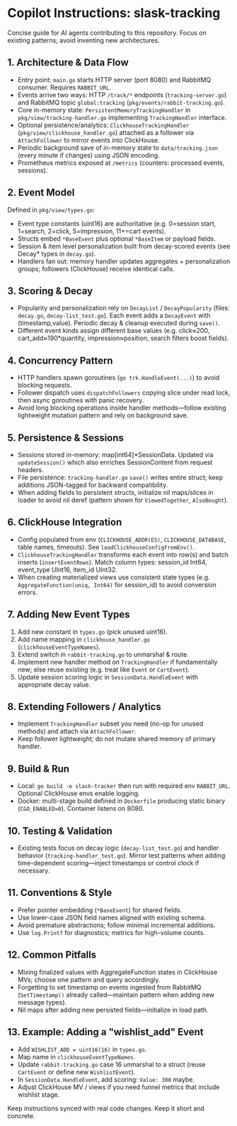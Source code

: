 # Copilot Instructions: slask-tracking

Concise guide for AI agents contributing to this repository. Focus on existing patterns; avoid inventing new architectures.

## 1. Architecture & Data Flow
- Entry point: `main.go` starts HTTP server (port 8080) and RabbitMQ consumer. Requires `RABBIT_URL`.
- Events arrive two ways: HTTP `/track/*` endpoints (`tracking-server.go`) and RabbitMQ topic `global:tracking` (`pkg/events/rabbit-tracking.go`).
- Core in-memory state: `PersistentMemoryTrackingHandler` in `pkg/view/tracking-handler.go` implementing `TrackingHandler` interface.
- Optional persistence/analytics: `ClickhouseTrackingHandler` (`pkg/view/clickhouse_handler.go`) attached as a follower via `AttachFollower` to mirror events into ClickHouse.
- Periodic background save of in-memory state to `data/tracking.json` (every minute if changes) using JSON encoding.
- Prometheus metrics exposed at `/metrics` (counters: processed events, sessions).

## 2. Event Model
Defined in `pkg/view/types.go`:
- Event type constants (uint16) are authoritative (e.g. 0=session start, 1=search, 2=click, 5=impression, 11+=cart events).
- Structs embed `*BaseEvent` plus optional `*BaseItem` or payload fields.
- Session & item level personalization built from decay-scored events (see Decay* types in `decay.go`).
- Handlers fan out: memory handler updates aggregates + personalization groups; followers (ClickHouse) receive identical calls.

## 3. Scoring & Decay
- Popularity and personalization rely on `DecayList` / `DecayPopularity` (files: `decay.go`, `decay-list_test.go`). Each event adds a `DecayEvent` with (timestamp,value). Periodic decay & cleanup executed during `save()`.
- Different event kinds assign different base values (e.g. click≈200, cart_add≈190*quantity, impression≈position, search filters boost fields).

## 4. Concurrency Pattern
- HTTP handlers spawn goroutines (`go trk.HandleEvent(...)`) to avoid blocking requests.
- Follower dispatch uses `dispatchFollowers` copying slice under read lock, then async goroutines with panic recovery.
- Avoid long blocking operations inside handler methods—follow existing lightweight mutation pattern and rely on background save.

## 5. Persistence & Sessions
- Sessions stored in-memory: map[int64]*SessionData. Updated via `updateSession()` which also enriches SessionContent from request headers.
- File persistence: `tracking-handler.go` `save()` writes entire struct; keep additions JSON-tagged for backward compatibility.
- When adding fields to persistent structs, initialize nil maps/slices in loader to avoid nil deref (pattern shown for `ViewedTogether`, `AlsoBought`).

## 6. ClickHouse Integration
- Config populated from env (`CLICKHOUSE_ADDR(ES)`, `CLICKHOUSE_DATABASE`, table names, timeouts). See `loadClickhouseConfigFromEnv()`.
- `ClickhouseTrackingHandler` transforms each event into row(s) and batch inserts (`insertEventRows`). Match column types: session_id Int64, event_type UInt16, item_id UInt32.
- When creating materialized views use consistent state types (e.g. `AggregateFunction(uniq, Int64)` for session_id) to avoid conversion errors.

## 7. Adding New Event Types
1. Add new constant in `types.go` (pick unused uint16).
2. Add name mapping in `clickhouse_handler.go` (`clickhouseEventTypeNames`).
3. Extend switch in `rabbit-tracking.go` to unmarshal & route.
4. Implement new handler method on `TrackingHandler` if fundamentally new; else reuse existing (e.g. treat like `Event` or `CartEvent`).
5. Update session scoring logic in `SessionData.HandleEvent` with appropriate decay value.

## 8. Extending Followers / Analytics
- Implement `TrackingHandler` subset you need (no-op for unused methods) and attach via `AttachFollower`.
- Keep follower lightweight; do not mutate shared memory of primary handler.

## 9. Build & Run
- Local: `go build -o slask-tracker` then run with required env `RABBIT_URL`. Optional ClickHouse envs enable logging.
- Docker: multi-stage build defined in `Dockerfile` producing static binary (`CGO_ENABLED=0`). Container listens on 8080.

## 10. Testing & Validation
- Existing tests focus on decay logic (`decay-list_test.go`) and handler behavior (`tracking-handler_test.go`). Mirror test patterns when adding time-dependent scoring—inject timestamps or control clock if necessary.

## 11. Conventions & Style
- Prefer pointer embedding (`*BaseEvent`) for shared fields.
- Use lower-case JSON field names aligned with existing schema.
- Avoid premature abstractions; follow minimal incremental additions.
- Use `log.Printf` for diagnostics; metrics for high-volume counts.

## 12. Common Pitfalls
- Mixing finalized values with AggregateFunction states in ClickHouse MVs; choose one pattern and query accordingly.
- Forgetting to set timestamp on events ingested from RabbitMQ (`SetTimestamp()` already called—maintain pattern when adding new message types).
- Nil maps after adding new persisted fields—initialize in load path.

## 13. Example: Adding a "wishlist_add" Event
- Add `WISHLIST_ADD = uint16(16)` in `types.go`.
- Map name in `clickhouseEventTypeNames`.
- Update `rabbit-tracking.go` case 16 unmarshal to a struct (reuse `CartEvent` or define new `WishlistEvent`).
- In `SessionData.HandleEvent`, add scoring: `Value: 300` maybe.
- Adjust ClickHouse MV / views if you need funnel metrics that include wishlist stage.

Keep instructions synced with real code changes. Keep it short and concrete.
